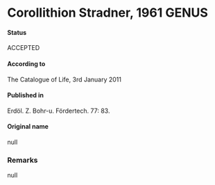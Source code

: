Corollithion Stradner, 1961 GENUS
=======

#### Status
ACCEPTED

#### According to
The Catalogue of Life, 3rd January 2011

#### Published in
Erdöl. Z. Bohr-u. Fördertech. 77: 83.

#### Original name
null

### Remarks
null